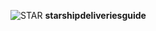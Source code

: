 ![STAR](https://starshipdeliveriesguide.files.wordpress.com/2019/10/cropped-starshiplogo.jpg)
**starshipdeliveriesguide**
